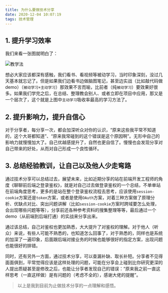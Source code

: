 ```yaml
---
title: 为什么要做技术分享
date: 2020-12-04 10:07:19
tags: 技术管理
---
```


## 1. 提升学习效率

我们来看一张图就明白了：

![教学法](/uploads/post/for-study.jpg)

想必大家应该都深有感触，我们看书、看视频等被动学习，当时印象深刻，没过几天基本就忘记了。但是如果我们边看书边做脑图笔记，甚至边实战（比如敲代码做 demo）（`被动学习+主动学习`）那效果不言而喻，比前者（纯`被动学习`）要效果好很多。如果我们学完之后，在总结、整理教会别人、或者立即在项目中应用，那又是一个层次了，这个就是上图中`主动学习`吸收率最高的学习方法了。

## 2. 提升影响力，提升自信心

对于分享者，每分享一次，都会加深听众对你的认识，“原来这些我平常不知道的，这个大哥都知道”、“原来我常碰到的这个错误是这个原因啊”。无形中自己的影响力就慢慢加大了。自己优越感提升了，自然也更自信了。慢慢也会发现分享对自己带来的好处，从而对自己形成一个良性循环。

## 3. 总结经验教训，让自己以及他人少走弯路

通过技术分享可以总结过去，展望未来，比如近期分享的站在前端开发工程师的角度《聊聊前后端之登录鉴权》，就是对自己过去做登录鉴权的一个总结，不单单站在前端角度思考，更多的是站在整个登录鉴权流程去思考，应该使用`session-cookie`方案还是`token`方案，或者是使用`OAuth`方案，对着三种方案做了原理分析、优缺点对比、突出问题讲解（比如`session-cookie`方案时跨域要怎么处理，会出现哪些问题等等），分享前还各种参考资料的搜集整理等等，最后通过一个 demo（从前端到后端打通）的实战来分享出来。

通过该总结，自己对鉴权也更加熟悉，大大提升了对鉴权的理解。对于他人（听众）来说，有些人可能不熟悉的，也知道怎么回事了，对于熟悉的，同样也是系统的加深了一遍印象，后面跟后端对接业务的时候也能够很好的指定方案，出现问题也能很好的排错。

同时，还有另外一方面，通过技术分享，可以查漏补缺、取长补短。分享者不见得面面俱到，平常觉得应该是这样处理的问题，可能在分享会上碰到比你研究更深的人提出质疑甚至是修改之后，也能让分享者发现自己的错误：“原来我之前一直这样思考（一直这样做）是有问题的（考虑不全的），感谢大佬的提醒”。

> 以上是我到目前为止做技术分享的一点理解和感悟。
